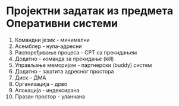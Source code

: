 # Пројектни задатак из предмета Оперативни системи
1. Командни језик - минимални
2. Асемблер - нула-адресни
3. Распоређивање процеса - СРТ са прекидањем
4. Додатно - команда за прекидање (kill)
5. Управљање меморијом - партнерски (buddy) систем
6. Додатно - заштита адресног простора
7. Диск - ДМА
8. Организација - дрво
9. Алокација - индексирана
10. Празан простор - уланчана
